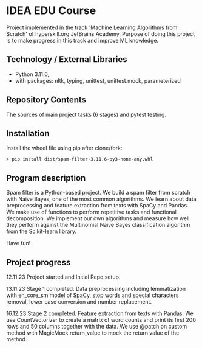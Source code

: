 # IDEA EDU Course

Project implemented in the track 'Machine Learning Algorithms from Scratch' of hyperskill.org JetBrains Academy. 
Purpose of doing this project is to make progress in this track and improve ML knowledge.

## Technology / External Libraries

- Python 3.11.6,
- with packages: nltk, typing, unittest, unittest.mock, parameterized

## Repository Contents

The sources of main project tasks (6 stages) and pytest testing.

## Installation

Install the wheel file using pip after clone/fork:

    > pip install dist/spam-filter-3.11.6-py3-none-any.whl

## Program description

Spam filter is a Python-based project. We build a spam filter from scratch with Naive Bayes, one of the most common
algorithms. We learn about data preprocessing and feature extraction from texts with SpaCy and Pandas. We make use of
functions to perform repetitive tasks and functional decomposition. We implement our own algorithms and measure how
well they perform against the Multinomial Naive Bayes classification algorithm from the Scikit-learn library.

Have fun!

## Project progress

[//]: # (Project was completed on 29.10.23)

12.11.23 Project started and Initial Repo setup.

13.11.23 Stage 1 completed. Data preprocessing including lemmatization with en_core_sm model of SpaCy, stop words 
and special characters removal, lower case conversion and number replacement.

16.12.23 Stage 2 completed. Feature extraction from texts with Pandas. We use CountVectorizer to create a matrix of
word counts and print its first 200 rows and 50 columns together with the data. We use @patch on custom method with
MagicMock.return_value to mock the return value of the method.